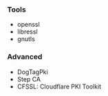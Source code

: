 ### Tools

-   openssl
-   libressl
-   gnutls

### Advanced

-   DogTagPki
-   Step CA
-   CFSSL: Cloudflare PKI Toolkit
